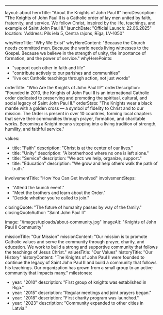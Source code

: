 ---
layout: about
heroTitle: "About the Knights of John Paul II"
heroDescription: "The Knights of John Paul II is a Catholic order of lay men united by faith, fraternity, and service. We follow Christ, inspired by the life, teachings, and example of Saint John Paul II."
launchDate: "Official Launch: 22.06.2025"
location: "Address: Pils iela 5, Centra rajons, Rīga, LV-1050"

whyHereTitle: "Why We Exist"
whyHereContent: "Because the Church needs committed men. Because the world needs living witnesses to the Gospel. Because we believe in the strength of unity, the importance of formation, and the power of service."
whyHerePoints:
  - "support each other in faith and life"
  - "contribute actively to our parishes and communities"
  - "live out Catholic teachings through action, not just words"

orderTitle: "Who Are the Knights of John Paul II?"
orderDescription: "Founded in 2010, the Knights of John Paul II is an international Catholic order dedicated to preserving and promoting the spiritual, cultural, and social legacy of Saint John Paul II."
orderStats: "The Knights wear a black mantle with a golden cross — a symbol of fidelity to Christ and to our mission. The Order is present in over 10 countries, forming local chapters that serve their communities through prayer, formation, and charitable works. Becoming a Knight means stepping into a living tradition of strength, humility, and faithful service."

values:
  - title: "Faith"
    description: "Christ is at the center of our lives."
  - title: "Unity"
    description: "A brotherhood where no one is left alone."
  - title: "Service"
    description: "We act: we help, organize, support."
  - title: "Education"
    description: "We grow and help others walk the path of truth."

involvementTitle: "How You Can Get Involved"
involvementSteps:
  - "Attend the launch event."
  - "Meet the brothers and learn about the Order."
  - "Decide whether you're called to join."

closingQuote: "The future of humanity passes by way of the family."
closingQuoteAuthor: "Saint John Paul II"

image: "/images/uploads/about-community.jpg"
imageAlt: "Knights of John Paul II Community"

missionTitle: "Our Mission"
missionContent: "Our mission is to promote Catholic values and serve the community through prayer, charity, and education. We work to build a strong and supportive community that follows the teachings of Jesus Christ."
valuesTitle: "Our Values"
historyTitle: "Our History"
historyContent: "The Knights of John Paul II were founded to continue the legacy of Saint John Paul II and build a community that follows his teachings. Our organization has grown from a small group to an active community that impacts many."
milestones:
  - year: "2010"
    description: "First group of knights was established in Riga."
  - year: "2015"
    description: "Regular meetings and joint prayers began."
  - year: "2018"
    description: "First charity program was launched."
  - year: "2023"
    description: "Community expanded to other cities in Latvia." 